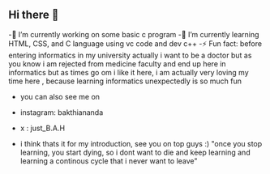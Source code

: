 ## Hi there 👋
-🔭 I’m currently working on some basic c program
-🌱 I’m currently learning HTML, CSS, and C language using vc code and dev c++
-⚡ Fun fact: before  entering informatics in my university actually i want to be a doctor but as you know i am rejected from medicine faculty and end up here in informatics but as times go om i like it here, i am actually very loving my time here , because learning informatics unexpectedly is so much fun
  
   - you can also see me on
   - instagram: bakthiananda
   - x        : just_B.A.H
  
   - i think thats it for my introduction, see you on top guys :)
     "once you stop learning, you start dying, so i dont want to die and keep learning and learning a continous cycle that i never want to leave"
<!--
**bakthiananda/bakthiananda** is a ✨ _special_ ✨ repository because its `README.md` (this file) appears on your GitHub profile.

Here are some ideas to get you started:

- 🔭 I’m currently working on ...
- 🌱 I’m currently learning ...
- 👯 I’m looking to collaborate on ...
- 🤔 I’m looking for help with ...
- 💬 Ask me about ...
- 📫 How to reach me: ...
- 😄 Pronouns: ...
- ⚡ Fun fact: ...
-->
